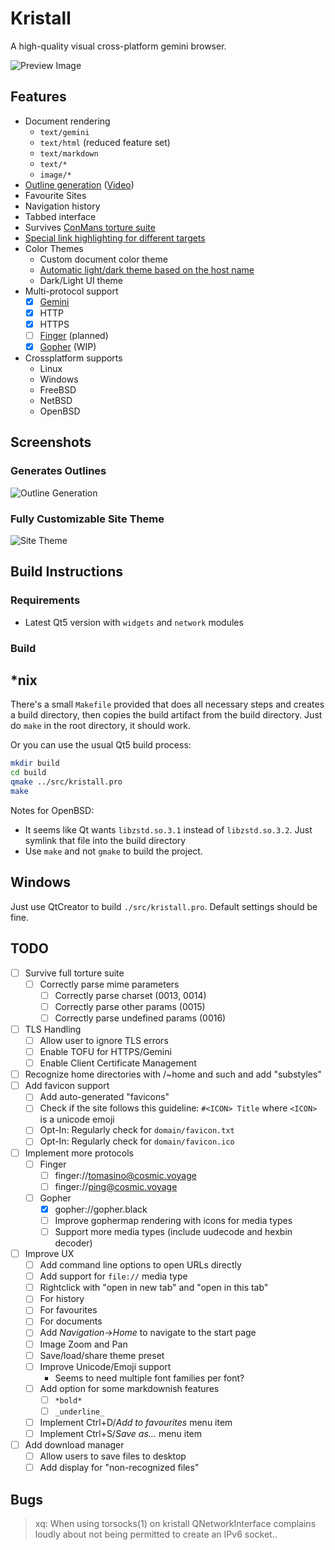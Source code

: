 # Kristall
A high-quality visual cross-platform gemini browser.

![Preview Image](https://mq32.de/public/336ac416892fd9064593631e7be9f7d8e266196b.png)

## Features
- Document rendering
  - `text/gemini`
  - `text/html` (reduced feature set)
  - `text/markdown`
  - `text/*`
  - `image/*`
- [Outline generation](https://mq32.de/public/a50ef327f4150d870393b1989c5b41db495b56f7.png) ([Video](https://mq32.de/public/kristall-02.mp4))
- Favourite Sites
- Navigation history
- Tabbed interface
- Survives [ConMans torture suite](gemini://gemini.conman.org/test/torture/)
- [Special link highlighting for different targets](https://mq32.de/public/92f3ec7a64833d01f1ed001d15c8db4158e5d3c2.png)
- Color Themes
  - Custom document color theme
  - [Automatic light/dark theme based on the host name](https://mq32.de/public/kristall-01.mp4)
  - Dark/Light UI theme
- Multi-protocol support
  - [x] [Gemini](https://gemini.circumlunar.space/)
  - [x] HTTP
  - [x] HTTPS
  - [ ] [Finger](https://tools.ietf.org/html/rfc1288) (planned)
  - [x] [Gopher](https://tools.ietf.org/html/rfc1436) (WIP)
- Crossplatform supports
  - Linux
  - Windows
  - FreeBSD
  - NetBSD
  - OpenBSD

## Screenshots

### Generates Outlines

![Outline Generation](https://mq32.de/public/a50ef327f4150d870393b1989c5b41db495b56f7.png)

### Fully Customizable Site Theme

![Site Theme](https://mq32.de/public/7123e22a58969448c27b24df8510f4d56921bf23.png)

## Build Instructions

### Requirements

- Latest Qt5 version with `widgets` and `network` modules

### Build

## *nix

There's a small `Makefile` provided that does all necessary steps and creates a build directory, then copies the build artifact from the build directory. Just do `make` in the root directory, it should work.

Or you can use the usual Qt5 build process:

```sh
mkdir build
cd build
qmake ../src/kristall.pro
make
```

Notes for OpenBSD:
- It seems like Qt wants `libzstd.so.3.1` instead of `libzstd.so.3.2`. Just symlink that file into the build directory
- Use `make` and not `gmake` to build the project.

## Windows

Just use QtCreator to build `./src/kristall.pro`. Default settings should be fine.

## TODO
- [ ] Survive full torture suite
  - [ ] Correctly parse mime parameters
    - [ ] Correctly parse charset (0013, 0014)
    - [ ] Correctly parse other params (0015)
    - [ ] Correctly parse undefined params (0016)
- [ ] TLS Handling
   - [ ] Allow user to ignore TLS errors
   - [ ] Enable TOFU for HTTPS/Gemini
   - [ ] Enable Client Certificate Management
- [ ] Recognize home directories with /~home and such and add "substyles"
- [ ] Add favicon support
  - [ ] Add auto-generated "favicons"
  - [ ] Check if the site follows this guideline: `#<ICON> Title` where `<ICON>` is a unicode emoji
  - [ ] Opt-In: Regularly check for `domain/favicon.txt`
  - [ ] Opt-In: Regularly check for `domain/favicon.ico`
- [ ] Implement more protocols
  - [ ] Finger
    - [ ] finger://tomasino@cosmic.voyage
    - [ ] finger://ping@cosmic.voyage
  - [ ] Gopher
    - [x] gopher://gopher.black
    - [ ] Improve gophermap rendering with icons for media types
    - [ ] Support more media types (include uudecode and hexbin decoder)
- [ ] Improve UX
  - [ ] Add command line options to open URLs directly
  - [ ] Add support for `file://` media type
  - [ ] Rightclick with "open in new tab" and "open in this tab"
   - [ ] For history
   - [ ] For favourites
   - [ ] For documents
  - [ ] Add *Navigation*→*Home* to navigate to the start page
  - [ ] Image Zoom and Pan
  - [ ] Save/load/share theme preset
  - [ ] Improve Unicode/Emoji support
    - Seems to need multiple font families per font?
  - [ ] Add option for some markdownish features
    - [ ] `*bold*`
    - [ ] `_underline_`
  - [ ] Implement Ctrl+D/*Add to favourites* menu item
  - [ ] Implement Ctrl+S/*Save as...* menu item
- [ ] Add download manager
  - [ ] Allow users to save files to desktop
  - [ ] Add display for "non-recognized files"

## Bugs
  
> <styan> xq: When using torsocks(1) on kristall QNetworkInterface complains loudly about not being permitted to create an IPv6 socket..

